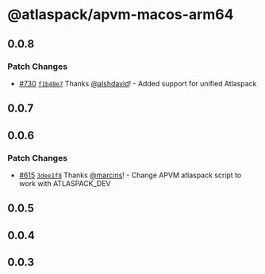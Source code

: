 # @atlaspack/apvm-macos-arm64

## 0.0.8

### Patch Changes

- [#730](https://github.com/atlassian-labs/atlaspack/pull/730) [`f1b48e7`](https://github.com/atlassian-labs/atlaspack/commit/f1b48e7a04e005cef0f36a3e692087a9ecdb6f7a) Thanks [@alshdavid](https://github.com/alshdavid)! - Added support for unified Atlaspack

## 0.0.7

## 0.0.6

### Patch Changes

- [#615](https://github.com/atlassian-labs/atlaspack/pull/615) [`3dee1f8`](https://github.com/atlassian-labs/atlaspack/commit/3dee1f83b60711711f8ae298ba2e46100cb18291) Thanks [@marcins](https://github.com/marcins)! - Change APVM atlaspack script to work with ATLASPACK_DEV

## 0.0.5

## 0.0.4

## 0.0.3
